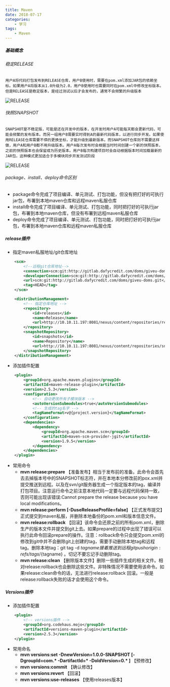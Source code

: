 ```yaml
---
title: Maven
date: 2018-07-17
categories:
    - 学习
tags:
    - Maven
---
```

##### 基础概念

###### 稳定RELEASE
    用户A将代码打包发布到RELEASE仓库，用户B使用时，需要在pom.xml添加JAR包的依赖坐标。如果用户A将版本从1.0升级为2.0，用户B使用时也需要同时在pom.xml中修改坐标版本。但是RELEASE是稳定版本，是经过测试以后才会发布的，通常不会频繁的升级版本
![RELEASE](https://img-blog.csdn.net/20170325212027351?watermark/2/text/aHR0cDovL2Jsb2cuY3Nkbi5uZXQvd2FuZ2JfamF2YQ==/font/5a6L5L2T/fontsize/400/fill/I0JBQkFCMA==/dissolve/70/gravity/Center)

###### 快照SNAPSHOT
    SNAPSHOT是不稳定版，可能是还在开发中的版本，在开发时用户A可能每天都会更新代码，可能会频繁的发布版本。而另一组用户B需要实时得到A的最新代码版本，以进行同步开发。如果使用RELEASE仓库需要不停的更换坐标，才能升级到最新版本。而SNAPSHOT仓库则不需要这样做，用户A和用户B都不用升级版本。用户A每次发布时会根据当时时间创建一个新的快照版本，之前的快照版本也会保留成为历史版本。用户B每次构建项目时会自动根据版本时间加载最新的JAR包，这种模式更加适合于多模块同步开发测试阶段
![RELEASE](https://img-blog.csdn.net/20170325212438654?watermark/2/text/aHR0cDovL2Jsb2cuY3Nkbi5uZXQvd2FuZ2JfamF2YQ==/font/5a6L5L2T/fontsize/400/fill/I0JBQkFCMA==/dissolve/70/gravity/Center)

###### package、install、deploy命令区别
* package命令完成了项目编译、单元测试、打包功能，但没有把打好的可执行jar包，布署到本地maven仓库和远程maven私服仓库
* install命令完成了项目编译、单元测试、打包功能，同时把打好的可执行jar包，布署到本地maven仓库，但没有布署到远程maven私服仓库
* deploy命令完成了项目编译、单元测试、打包功能，同时把打好的可执行jar包，布署到本地maven仓库和远程maven私服仓库

<!-- more -->

##### release插件

* 指定maven私服地址/git仓库地址
```xml
    <scm>
        <!--远程git仓库地址-->
        <connection>scm:git:http://gitlab.dafycredit.com/doms/giveu-doms.git</connection>
        <developerConnection>scm:git:http://gitlab.dafycredit.com/doms/giveu-doms.git</developerConnection>
        <url>scm:git:http://gitlab.dafycredit.com/doms/giveu-doms.git</url>
        <tag>HEAD</tag>
    </scm>

    <distributionManagement>
        <!-- 指定仓库地址 -->
        <repository>
            <id>releases</id>
            <name>Release</name>
            <url>http://10.10.11.197:8081/nexus/content/repositories/releases/</url>
        </repository>
        <snapshotRepository>
            <id>snapshots</id>
            <name>Repository</name>
            <url>http://10.10.11.197:8081/nexus/content/repositories/snapshots/</url>
        </snapshotRepository>
    </distributionManagement>
```
* 添加插件配置
```xml
    <plugin>
        <groupId>org.apache.maven.plugins</groupId>
        <artifactId>maven-release-plugin</artifactId>
        <version>2.5.3</version>
        <configuration>
            <!-- 自动更改所有子模块版本 -->
            <autoVersionSubmodules>true</autoVersionSubmodules>
            <!-- 生成的tag名字 -->
            <tagNameFormat>v@{project.version}</tagNameFormat>
        </configuration>
        <dependencies>
            <dependency>
                <groupId>org.apache.maven.scm</groupId>
                <artifactId>maven-scm-provider-jgit</artifactId>
                <version>1.9.5</version>
            </dependency>
        </dependencies>
    </plugin>
```
* 常用命令
    * **mvn release:prepare** 【准备发布】相当于发布前的准备。此命令会首先去去掉版本号中的SNAPSHOT标志符，并在本地本分修改前的pox.xml并提交推送到远程。以及在svn/git服务器生成一个指定版本的tag，编译并打包项目。注意运行命令之前注意本地代码一定要与远程代码保持一致，否则可能出现该错误:Cannot prepare the release because you have local modifications。
    * **mvn release:perform [-DuseReleaseProfile=false]** 【正式发布提交】正式提交到maven私服，并删除本地备份的pom.xml和版本信息文件。
    * **mvn release:rollback** 【回滚】该命令会还原之前的所有pom.xml，删除生产的版本文件并提交到git上去。如果prepare的过程中出现了错误可以执行此命令回滚prepare的操作。注意：rollback命令只会提交pom.xml的修改到git中并不会删除git上创建的tag，需要手动删除本地tag和远程tag。删除本地tag：git tag -d ${tagname} 接着推送到远程 git push origin :refs/tags/${tagname} 。切记不要忘记手动删除tag。
    * **mvn release:clean** 【删除版本文件】删除一些插件生成的相关文件。相对release:rollback也会删除这些文件。非特殊情况不需要使用该命令。如果release:clean命令的话，无法进行release:rollback 回滚。一般是release:rollback失败的话才会使用这个命令。

##### Versions插件
* 添加插件配置
```xml
    <plugin>
        <!-- versions插件 -->
        <groupId>org.codehaus.mojo</groupId>
        <artifactId>versions-maven-plugin</artifactId>
        <version>2.5.3</version>
    </plugin>
```
* 常用命名
    * **mvn versions:set -DnewVersion=1.0.0-SNAPSHOT \[-DgroupId=com.\* -DartifactId=\* -DoldVersion=0.\* ]** 【预修改】
    * **mvn versions:commit** 【确认修改】
    * **mvn versions:revert** 【回滚】
    * **mvn versions:use-releases** 【使用releases版本】
